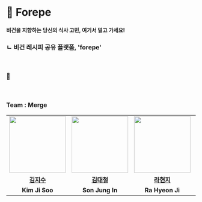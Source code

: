 # 🍃 Forepe
#### 비건을 지향하는 당신의 식사 고민, 여기서 덜고 가세요!
### ㄴ 비건 레시피 공유 플랫폼, 'forepe'

<br>

### 🌿


<br>

### Team : Merge
<table>
  <tr>
    <td align="center"><a href="https://github.com/jisoo9603"><img src="https://avatars.githubusercontent.com/u/122511847?v=4" width="150px;" alt="">
    <td align="center"><a href="https://github.com/horry10"><img src="https://avatars.githubusercontent.com/u/69677984?v=4" width="150px;" alt="">
    <td align="center"><a href="https://github.com/raxchaz"><img src="https://avatars.githubusercontent.com/raxchaz" width="150px;" alt="">
    <td align="center"><a href="https://github.com/happy-baechuchu"><img src="https://avatars.githubusercontent.com/u/134986794?v=4" width="150px;" alt="">
    <td align="center"><a href="https://github.com/youyeul301"><img src="https://avatars.githubusercontent.com/u/84696773?v=4" width="150px;" alt="">
   
  </tr>
  <tr>
    <td align="center"><a href="https://github.com/jisoo9603"><b>김지수</b></td>
    <td align="center"><a href="https://github.com/horry10"><b>김대철</b></td>
    <td align="center"><a href="https://github.com/raxchaz"><b>라현지</b></td>
    <td align="center"><a href="https://github.com/happy-baechuchu"><b>박소연</b></td>
    <td align="center"><a href="https://github.com/youyeul301"><b>이유열</b></td>
  </tr>

  <tr>
    <td align="center"><strong>Kim Ji Soo</strong></td>
    <td align="center"><strong>Son Jung In</strong></td>
    <td align="center"><strong>Ra Hyeon Ji</strong></td>
    <td align="center"><strong>Park So Yeon</strong></td>
    <td align="center"><strong>Lee You Yeol</strong></td>
  </tr>
<!--   나중에는 스킬도 추가로 작성! -->
</table>

<br>
